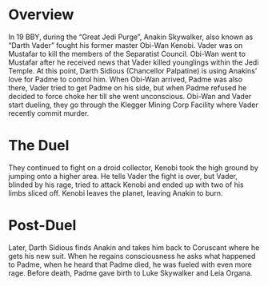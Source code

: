 # Overview

In 19 BBY, during the “Great Jedi Purge”, Anakin Skywalker, also known as “Darth Vader” fought his former master Obi-Wan Kenobi.
Vader was on Mustafar to kill the members of the Separatist Council.
Obi-Wan went to Mustafar after he received news that Vader killed younglings within the Jedi Temple.
At this point, Darth Sidious (Chancellor Palpatine) is using Anakins’ love for Padme to control him.
When Obi-Wan arrived, Padme was also there, Vader tried to get Padme on his side, but when Padme refused he decided to force choke her till she went unconscious.
Obi-Wan and Vader start dueling, they go through the Klegger Mining Corp Facility where Vader recently commit murder.

# The Duel

They continued to fight on a droid collector, Kenobi took the high ground by jumping onto a higher area.
He tells Vader the fight is over, but Vader, blinded by his rage, tried to attack Kenobi and ended up with two of his limbs sliced off.
Kenobi leaves the planet, leaving Anakin to burn.

# Post-Duel

Later, Darth Sidious finds Anakin and takes him back to Coruscant where he gets his new suit.
When he regains consciousness he asks what happened to Padme, when he heard that Padme died, he was fueled with even more rage.
Before death, Padme gave birth to Luke Skywalker and Leia Organa.
